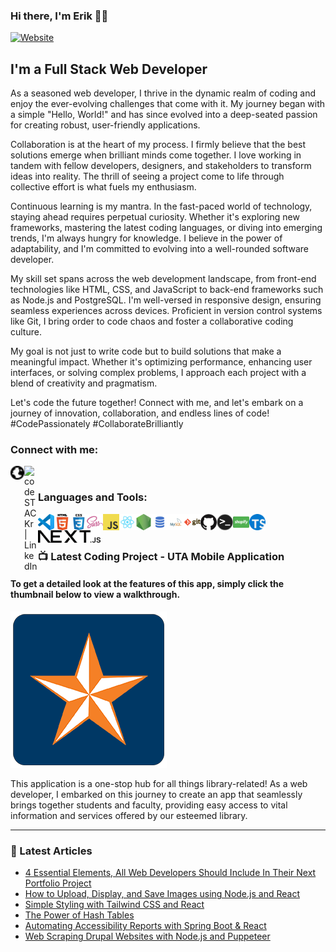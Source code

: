 ### Hi there, I'm Erik 👋🏾

[![Website](https://img.shields.io/website?down_color=darkred&down_message=offline&label=www.erikhunter.dev&style=for-the-badge&up_color=darkgreen&up_message=online&url=https%3A%2F%2Fwww.erikhunter.dev)](https://erikhunter.dev)

## I'm a Full Stack Web Developer

As a seasoned web developer, I thrive in the dynamic realm of coding and enjoy the ever-evolving challenges that come with it. My journey began with a simple "Hello, World!" and has since evolved into a deep-seated passion for creating robust, user-friendly applications.

Collaboration is at the heart of my process. I firmly believe that the best solutions emerge when brilliant minds come together. I love working in tandem with fellow developers, designers, and stakeholders to transform ideas into reality. The thrill of seeing a project come to life through collective effort is what fuels my enthusiasm.

Continuous learning is my mantra. In the fast-paced world of technology, staying ahead requires perpetual curiosity. Whether it's exploring new frameworks, mastering the latest coding languages, or diving into emerging trends, I'm always hungry for knowledge. I believe in the power of adaptability, and I'm committed to evolving into a well-rounded software developer.

My skill set spans across the web development landscape, from front-end technologies like HTML, CSS, and JavaScript to back-end frameworks such as Node.js and PostgreSQL. I'm well-versed in responsive design, ensuring seamless experiences across devices. Proficient in version control systems like Git, I bring order to code chaos and foster a collaborative coding culture.

My goal is not just to write code but to build solutions that make a meaningful impact. Whether it's optimizing performance, enhancing user interfaces, or solving complex problems, I approach each project with a blend of creativity and pragmatism.

Let's code the future together! Connect with me, and let's embark on a journey of innovation, collaboration, and endless lines of code! #CodePassionately #CollaborateBrilliantly

### Connect with me:

[<img align="left" alt="codeSTACKr.com" width="22px" src="https://raw.githubusercontent.com/iconic/open-iconic/master/svg/globe.svg" />][website]
[<img align="left" alt="codeSTACKr | LinkedIn" width="22px" src="https://cdn.jsdelivr.net/npm/simple-icons@v3/icons/linkedin.svg" />][linkedin]

<br />

### Languages and Tools:

[<img align="left" alt="Visual Studio Code" width="26px" src="https://raw.githubusercontent.com/github/explore/80688e429a7d4ef2fca1e82350fe8e3517d3494d/topics/visual-studio-code/visual-studio-code.png" />][webdevplaylist]
[<img align="left" alt="HTML5" width="26px" src="https://raw.githubusercontent.com/github/explore/80688e429a7d4ef2fca1e82350fe8e3517d3494d/topics/html/html.png" />][webdevplaylist]
[<img align="left" alt="CSS3" width="26px" src="https://raw.githubusercontent.com/github/explore/80688e429a7d4ef2fca1e82350fe8e3517d3494d/topics/css/css.png" />][cssplaylist]
[<img align="left" alt="Sass" width="26px" src="https://raw.githubusercontent.com/github/explore/80688e429a7d4ef2fca1e82350fe8e3517d3494d/topics/sass/sass.png" />][cssplaylist]
[<img align="left" alt="JavaScript" width="26px" src="https://raw.githubusercontent.com/github/explore/80688e429a7d4ef2fca1e82350fe8e3517d3494d/topics/javascript/javascript.png" />][jsplaylist]
[<img align="left" alt="React" width="26px" src="https://raw.githubusercontent.com/github/explore/80688e429a7d4ef2fca1e82350fe8e3517d3494d/topics/react/react.png" />][reactplaylist]
[<img align="left" alt="Node.js" width="26px" src="https://raw.githubusercontent.com/github/explore/80688e429a7d4ef2fca1e82350fe8e3517d3494d/topics/nodejs/nodejs.png" />][webdevplaylist]
[<img align="left" alt="SQL" width="26px" src="https://raw.githubusercontent.com/github/explore/80688e429a7d4ef2fca1e82350fe8e3517d3494d/topics/sql/sql.png" />][webdevplaylist]
[<img align="left" alt="MySQL" width="26px" src="https://raw.githubusercontent.com/github/explore/80688e429a7d4ef2fca1e82350fe8e3517d3494d/topics/mysql/mysql.png" />][webdevplaylist]
[<img align="left" alt="Git" width="26px" src="https://raw.githubusercontent.com/github/explore/80688e429a7d4ef2fca1e82350fe8e3517d3494d/topics/git/git.png" />][webdevplaylist]
[<img align="left" alt="GitHub" width="26px" src="https://raw.githubusercontent.com/github/explore/78df643247d429f6cc873026c0622819ad797942/topics/github/github.png" />][webdevplaylist]
[<img align="left" alt="Terminal" width="26px" src="https://raw.githubusercontent.com/github/explore/80688e429a7d4ef2fca1e82350fe8e3517d3494d/topics/terminal/terminal.png" />][webdevplaylist]
[<img align="left" alt="Shopify" width="26px" src="photos\shopify (1).png" />][webdevplaylist]
[<img align="left" alt="Typescript" width="26px" src="photos\typescript.png" />][webdevplaylist]
[<img align="left" alt="Typescript" width="100px" src="photos\nextjs-icon.png" />][webdevplaylist]
<br />
<br />

### 📺 Latest Coding Project - UTA Mobile Application

#### To get a detailed look at the features of this app, simply click the thumbnail below to view a walkthrough.

[<img alt="UTA Mobile App" src="photos\UTA Mobile Logo.png" />](https://youtu.be/_8Q4Jvin8ts?si=2dZjiuS8zdoDZGnI)

<p>This application is a one-stop hub for all things library-related! As a web developer, I embarked on this journey to create an app that seamlessly brings together students and faculty, providing easy access to vital information and services offered by our esteemed library.</p>

<!-- -->
<!--
### 📺 Latest YouTube Videos -->

<!-- YOUTUBE:START -->

<!-- - [How To List &amp; Reveal An ENTIRE NFT Collection &lpar;10,000+&rpar; Without Coding Knowledge on OpenSea](https://www.youtube.com/watch?v=Iy1n_LxUwZs)

- [STACKr News Weekly: Quit Google, GoLang Course, Rewind 2021: Coding Edition](https://www.youtube.com/watch?v=KBSRZh8HQ4M)
- [Visual Studio Code 2022 | Web Dev Setup | Top Extensions, Themes, Settings, Tips &amp; Tricks](https://www.youtube.com/watch?v=fJEbVCrEMSE)
- [STACKr News Weekly: 2022 Web Dev Roadmap 🛣, Sabotaging your career? 🐱‍👤, It&#39;s ok to take a break 🏖](https://www.youtube.com/watch?v=zrEKyscb15A)
- [NEW!! Web Developer Roadmap 2022 | Ultimate Guide To Starting A Career In Web Development](https://www.youtube.com/watch?v=7uJGjbkp0-U)


➡️ [more videos...](https://youtube.com/codestackr)
-->

---

### 📕 Latest Articles

<!-- BLOG-POST-LIST:START -->

- [4 Essential Elements, All Web Developers Should Include In Their Next Portfolio Project](https://www.linkedin.com/pulse/4-essential-elements-all-web-developers-should-include-erik-hunter/?trackingId=XcUBMeijTuS1ROAOYrFVrQ%3D%3D)
- [How to Upload, Display, and Save Images using Node.js and React](https://codebuff.hashnode.dev/how-to-upload-display-and-save-images-using-nodejs-and-react)
- [Simple Styling with Tailwind CSS and React](https://codebuff.hashnode.dev/simple-styling-with-tailwind-css-and-react)
- [The Power of Hash Tables](https://codebuff.hashnode.dev/the-power-of-hash-tables)
- [Automating Accessibility Reports with Spring Boot & React](https://codebuff.hashnode.dev/automating-accessibility-reports-with-spring-boot-and-react)
- [Web Scraping Drupal Websites with Node.js and Puppeteer]([https://codebuff.hashnode.dev/automating-accessibility-reports-with-spring-boot-and-react](https://codebuff.hashnode.dev/web-scraping-drupal-websites-with-nodejs-and-puppeteer))
<!--- [Microinteractions: Password Validation Animation](https://dev.to/codestackr/microinteractions-password-validation-animation-5629)
- [Notion + YouTube - A Powerful Combination for Productivity](https://dev.to/codestackr/notion-youtube-a-powerful-combination-for-productivity-1def)
- [Regular Expressions &lpar;RegEx&rpar; Crash Course](https://dev.to/codestackr/regular-expressions-regex-crash-course-248n)
- [Emmet Part 2 - Advanced](https://dev.to/codestackr/emmet-part-2-advanced-4c65)
<!-- BLOG-POST-LIST:END -->

<!--➡️ [more blog posts...](https://codestackr.com)
-->

[website]: https://erikhunter.dev
[linkedin]: https://www.linkedin.com/in/erik-hunter
[webdevplaylist]: https://www.youtube.com/playlist?list=PLkwxH9e_vrAJ0WbEsFA9W3I1W-g_BTsbt
[jsplaylist]: https://www.youtube.com/playlist?list=PLkwxH9e_vrALRJKu7wfXby3MKeflhTu6B
[cssplaylist]: https://www.youtube.com/playlist?list=PLkwxH9e_vrALSdvZuEh6gqQdmDoDIoqz4
[reactplaylist]: https://www.youtube.com/playlist?list=PLkwxH9e_vrAK4TdffpxKY3QGyHCpxFcQ0
